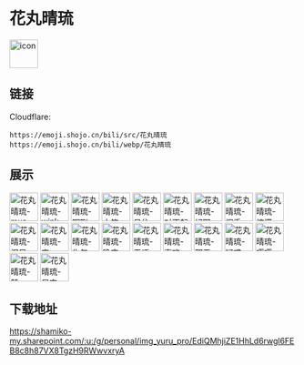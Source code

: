 # 花丸晴琉
<img src="https://emoji.shojo.cn/bili/src/花丸晴琉/icon.png" width="50" height="50" alt="icon">

## 链接
Cloudflare:
```
https://emoji.shojo.cn/bili/src/花丸晴琉
https://emoji.shojo.cn/bili/webp/花丸晴琉
```
## 展示
<img src="https://emoji.shojo.cn/bili/src/花丸晴琉/花丸晴琉-mua.png" width="50" height="50" alt="花丸晴琉-mua">
<img src="https://emoji.shojo.cn/bili/src/花丸晴琉/花丸晴琉-wink.png" width="50" height="50" alt="花丸晴琉-wink">
<img src="https://emoji.shojo.cn/bili/src/花丸晴琉/花丸晴琉-啊咧.png" width="50" height="50" alt="花丸晴琉-啊咧">
<img src="https://emoji.shojo.cn/bili/src/花丸晴琉/花丸晴琉-大笑.png" width="50" height="50" alt="花丸晴琉-大笑">
<img src="https://emoji.shojo.cn/bili/src/花丸晴琉/花丸晴琉-呆住.png" width="50" height="50" alt="花丸晴琉-呆住">
<img src="https://emoji.shojo.cn/bili/src/花丸晴琉/花丸晴琉-对不起.png" width="50" height="50" alt="花丸晴琉-对不起">
<img src="https://emoji.shojo.cn/bili/src/花丸晴琉/花丸晴琉-好耶.png" width="50" height="50" alt="花丸晴琉-好耶">
<img src="https://emoji.shojo.cn/bili/src/花丸晴琉/花丸晴琉-挥手.png" width="50" height="50" alt="花丸晴琉-挥手">
<img src="https://emoji.shojo.cn/bili/src/花丸晴琉/花丸晴琉-惊慌.png" width="50" height="50" alt="花丸晴琉-惊慌">
<img src="https://emoji.shojo.cn/bili/src/花丸晴琉/花丸晴琉-泪目.png" width="50" height="50" alt="花丸晴琉-泪目">
<img src="https://emoji.shojo.cn/bili/src/花丸晴琉/花丸晴琉-丧.png" width="50" height="50" alt="花丸晴琉-丧">
<img src="https://emoji.shojo.cn/bili/src/花丸晴琉/花丸晴琉-生气.png" width="50" height="50" alt="花丸晴琉-生气">
<img src="https://emoji.shojo.cn/bili/src/花丸晴琉/花丸晴琉-晚安.png" width="50" height="50" alt="花丸晴琉-晚安">
<img src="https://emoji.shojo.cn/bili/src/花丸晴琉/花丸晴琉-无语.png" width="50" height="50" alt="花丸晴琉-无语">
<img src="https://emoji.shojo.cn/bili/src/花丸晴琉/花丸晴琉-喜欢.png" width="50" height="50" alt="花丸晴琉-喜欢">
<img src="https://emoji.shojo.cn/bili/src/花丸晴琉/花丸晴琉-邪恶.png" width="50" height="50" alt="花丸晴琉-邪恶">
<img src="https://emoji.shojo.cn/bili/src/花丸晴琉/花丸晴琉-疑惑.png" width="50" height="50" alt="花丸晴琉-疑惑">
<img src="https://emoji.shojo.cn/bili/src/花丸晴琉/花丸晴琉-嘤嘤.png" width="50" height="50" alt="花丸晴琉-嘤嘤">
<img src="https://emoji.shojo.cn/bili/src/花丸晴琉/花丸晴琉-赞.png" width="50" height="50" alt="花丸晴琉-赞">
<img src="https://emoji.shojo.cn/bili/src/花丸晴琉/花丸晴琉-早安.png" width="50" height="50" alt="花丸晴琉-早安">

## 下载地址

https://shamiko-my.sharepoint.com/:u:/g/personal/img_yuru_pro/EdiQMhjiZE1HhLd6rwgl6FEB8c8h87VX8TgzH9RWwvxryA